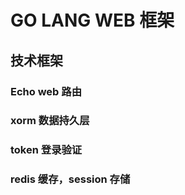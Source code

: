 # GO LANG WEB 框架

## 技术框架

### Echo web 路由

### xorm 数据持久层

### token 登录验证

### redis 缓存，session 存储








